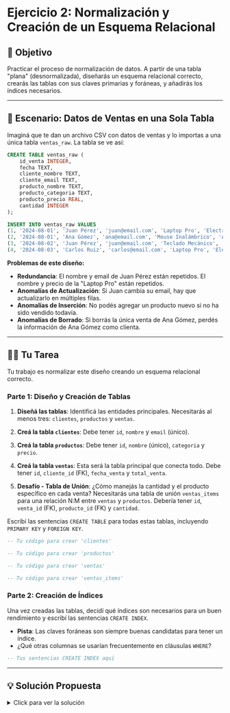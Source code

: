 # Ejercicio 2: Normalización y Creación de un Esquema Relacional

## 🎯 Objetivo

Practicar el proceso de normalización de datos. A partir de una tabla "plana" (desnormalizada), diseñarás un esquema relacional correcto, crearás las tablas con sus claves primarias y foráneas, y añadirás los índices necesarios.

---

## 📖 Escenario: Datos de Ventas en una Sola Tabla

Imaginá que te dan un archivo CSV con datos de ventas y lo importas a una única tabla `ventas_raw`. La tabla se ve así:

```sql
CREATE TABLE ventas_raw (
    id_venta INTEGER,
    fecha TEXT,
    cliente_nombre TEXT,
    cliente_email TEXT,
    producto_nombre TEXT,
    producto_categoria TEXT,
    producto_precio REAL,
    cantidad INTEGER
);

INSERT INTO ventas_raw VALUES
(1, '2024-08-01', 'Juan Pérez', 'juan@email.com', 'Laptop Pro', 'Electrónica', 1200.00, 1),
(2, '2024-08-01', 'Ana Gómez', 'ana@email.com', 'Mouse Inalámbrico', 'Accesorios', 25.50, 2),
(3, '2024-08-02', 'Juan Pérez', 'juan@email.com', 'Teclado Mecánico', 'Accesorios', 95.00, 1),
(4, '2024-08-03', 'Carlos Ruiz', 'carlos@email.com', 'Laptop Pro', 'Electrónica', 1200.00, 1);
```

**Problemas de este diseño:**
*   **Redundancia**: El nombre y email de Juan Pérez están repetidos. El nombre y precio de la "Laptop Pro" están repetidos.
*   **Anomalías de Actualización**: Si Juan cambia su email, hay que actualizarlo en múltiples filas.
*   **Anomalías de Inserción**: No podés agregar un producto nuevo si no ha sido vendido todavía.
*   **Anomalías de Borrado**: Si borrás la única venta de Ana Gómez, perdés la información de Ana Gómez como clienta.

---

## 🏋️‍♀️ Tu Tarea

Tu trabajo es normalizar este diseño creando un esquema relacional correcto.

### Parte 1: Diseño y Creación de Tablas

1.  **Diseñá las tablas**: Identificá las entidades principales. Necesitarás al menos tres: `clientes`, `productos` y `ventas`.

2.  **Creá la tabla `clientes`**: Debe tener `id`, `nombre` y `email` (único).

3.  **Creá la tabla `productos`**: Debe tener `id`, `nombre` (único), `categoria` y `precio`.

4.  **Creá la tabla `ventas`**: Esta será la tabla principal que conecta todo. Debe tener `id`, `cliente_id` (FK), `fecha_venta` y `total_venta`.

5.  **Desafío - Tabla de Unión**: ¿Cómo manejás la cantidad y el producto específico en cada venta? Necesitarás una tabla de unión `ventas_items` para una relación N:M entre `ventas` y `productos`. Debería tener `id`, `venta_id` (FK), `producto_id` (FK) y `cantidad`.

Escribí las sentencias `CREATE TABLE` para todas estas tablas, incluyendo `PRIMARY KEY` y `FOREIGN KEY`.

```sql
-- Tu código para crear 'clientes'

-- Tu código para crear 'productos'

-- Tu código para crear 'ventas'

-- Tu código para crear 'ventas_items'

```

### Parte 2: Creación de Índices

Una vez creadas las tablas, decidí qué índices son necesarios para un buen rendimiento y escribí las sentencias `CREATE INDEX`.

*   **Pista**: Las claves foráneas son siempre buenas candidatas para tener un índice.
*   ¿Qué otras columnas se usarían frecuentemente en cláusulas `WHERE`?

```sql
-- Tus sentencias CREATE INDEX aquí

```

---

## 💡 Solución Propuesta

<details>
<summary>Click para ver la solución</summary>

```sql
-- --- PARTE 1: DISEÑO Y CREACIÓN DE TABLAS ---

-- Tabla de Clientes
CREATE TABLE clientes (
    id INTEGER PRIMARY KEY,
    nombre TEXT NOT NULL,
    email TEXT UNIQUE NOT NULL
);

-- Tabla de Productos
CREATE TABLE productos (
    id INTEGER PRIMARY KEY,
    nombre TEXT UNIQUE NOT NULL,
    categoria TEXT NOT NULL,
    precio REAL NOT NULL CHECK (precio > 0)
);

-- Tabla de Ventas (representa una transacción única)
CREATE TABLE ventas (
    id INTEGER PRIMARY KEY,
    cliente_id INTEGER NOT NULL,
    fecha_venta DATE DEFAULT CURRENT_DATE,
    total_venta REAL NOT NULL,
    FOREIGN KEY (cliente_id) REFERENCES clientes(id)
);

-- Tabla de Unión (los items dentro de cada venta)
CREATE TABLE ventas_items (
    id INTEGER PRIMARY KEY,
    venta_id INTEGER NOT NULL,
    producto_id INTEGER NOT NULL,
    cantidad INTEGER NOT NULL CHECK (cantidad > 0),
    precio_unitario REAL NOT NULL, -- Guardamos el precio al momento de la venta
    FOREIGN KEY (venta_id) REFERENCES ventas(id),
    FOREIGN KEY (producto_id) REFERENCES productos(id)
);


-- --- PARTE 2: CREACIÓN DE ÍNDICES ---

-- Índices en las Foreign Keys para acelerar los JOINs
CREATE INDEX idx_ventas_cliente_id ON ventas(cliente_id);
CREATE INDEX idx_ventas_items_venta_id ON ventas_items(venta_id);
CREATE INDEX idx_ventas_items_producto_id ON ventas_items(producto_id);

-- Índices en columnas que probablemente se usarán para buscar
CREATE INDEX idx_clientes_email ON clientes(email);
CREATE INDEX idx_productos_nombre ON productos(nombre);
CREATE INDEX idx_productos_categoria ON productos(categoria);
CREATE INDEX idx_ventas_fecha ON ventas(fecha_venta);

```

</details>
